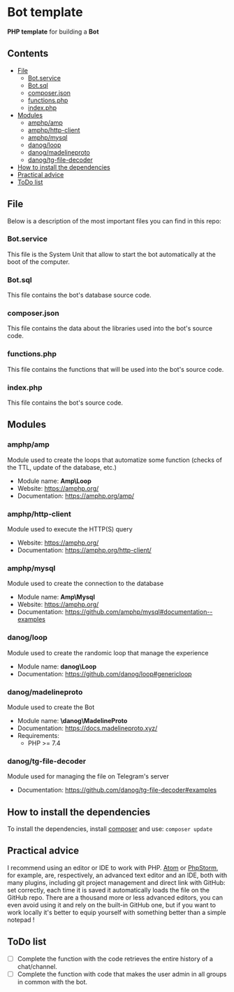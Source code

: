 # Bot template

**PHP template** for building a **Bot**

## Contents

* [File](#files)
	- [Bot.service](#bot.service)
	- [Bot.sql](#bot.sql)
	- [composer.json](#composer.json)
	- [functions.php](#functions.php)
	- [index.php](#index.php)
* [Modules](#modules)
	- [amphp/amp](#amphp/amp)
	- [amphp/http-client](#amphp/http-client)
	- [amphp/mysql](#amphp/mysql)
	- [danog/loop](#danog/loop)
	- [danog/madelineproto](#danog/madelineproto)
	- [danog/tg-file-decoder](#danog/tg-file-decoder)
* [How to install the dependencies](#how-to-install-the-dependencies)
* [Practical advice](#practical-advice)
* [ToDo list](#todo-list)

## File

Below is a description of the most important files you can find in this repo:

### Bot.service

This file is the System Unit that allow to start the bot automatically at the boot of the computer.

### Bot.sql

This file contains the bot's database source code.

### composer.json

This file contains the data about the libraries used into the bot's source code.

### functions.php

This file contains the functions that will be used into the bot's source code.

### index.php

This file contains the bot's source code.

## Modules
### amphp/amp

Module used to create the loops that automatize some function (checks of the TTL, update of the database, etc.)

* Module name: **Amp\Loop**
* Website: https://amphp.org/
* Documentation: https://amphp.org/amp/

### amphp/http-client

Module used to execute the HTTP(S) query

* Website: https://amphp.org/
* Documentation: https://amphp.org/http-client/

### amphp/mysql

Module used to create the connection to the database

* Module name: **Amp\Mysql**
* Website: https://amphp.org/
* Documentation: https://github.com/amphp/mysql#documentation--examples

### danog/loop

Module used to create the randomic loop that manage the experience

* Module name: **danog\Loop**
* Documentation: https://github.com/danog/loop#genericloop

### danog/madelineproto

Module used to create the Bot

* Module name: **\danog\MadelineProto**
* Documentation: https://docs.madelineproto.xyz/
* Requirements:
	- PHP >= 7.4

### danog/tg-file-decoder

Module used for managing the file on Telegram's server

* Documentation: https://github.com/danog/tg-file-decoder#examples

## How to install the dependencies

To install the dependencies, install [composer](https://nekobin.com/sagumirohe.bash) and use: `composer update`

## Practical advice

I recommend using an editor or IDE to work with PHP. [Atom](https://atom.io) or [PhpStorm](https://www.jetbrains.com/phpstorm/), for example, are, respectively, an advanced text editor and an IDE, both with many plugins, including git project management and direct link with GitHub: set correctly, each time it is saved it automatically loads the file on the GitHub repo. There are a thousand more or less advanced editors, you can even avoid using it and rely on the built-in GitHub one, but if you want to work locally it's better to equip yourself with something better than a simple notepad !

## ToDo list
- [ ] Complete the function with the code retrieves the entire history of a chat/channel.
- [ ] Complete the function with code that makes the user admin in all groups in common with the bot.
